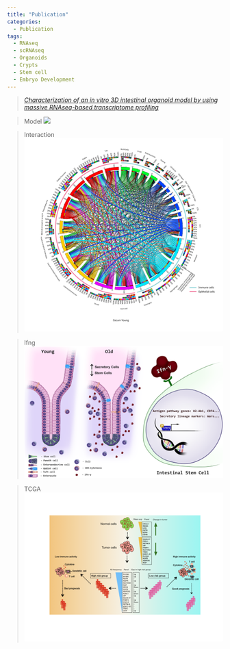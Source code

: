 ```yaml
---
title: "Publication"
categories:
  - Publication
tags:
  - RNAseq
  - scRNAseq
  - Organoids
  - Crypts
  - Stem cell
  - Embryo Development
---
```

  
> <cite><a href="https://www.nature.com/articles/s41598-021-96321-8">Characterization of an in vitro 3D intestinal organoid model by using massive RNAseq-based transcriptome profiling</a></cite>

> Model
![](https://healixloo.github.io/assets/paper/schematic.png)

> Interaction
![](/assets/paper/Cecum_Young_circos-table-uciedhs-large.svg)

> Ifng
![](/assets/paper/Ifng.png)

> TCGA
![](/assets/paper/Graphical_abstract.001.tiff)